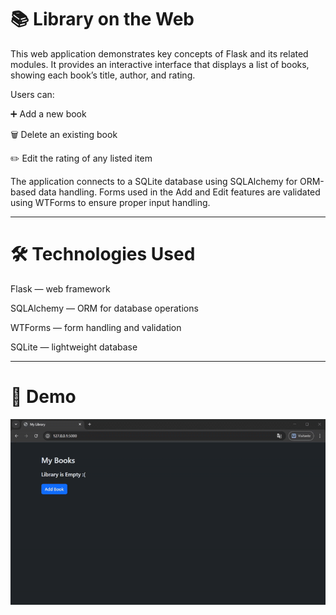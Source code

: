 # 📚 Library on the Web

This web application demonstrates key concepts of Flask and its related modules.
It provides an interactive interface that displays a list of books, showing each book’s title, author, and rating.

Users can:

➕ Add a new book

🗑️ Delete an existing book

✏️ Edit the rating of any listed item

The application connects to a SQLite database using SQLAlchemy for ORM-based data handling.
Forms used in the Add and Edit features are validated using WTForms to ensure proper input handling.

---

# 🛠️ Technologies Used

Flask — web framework

SQLAlchemy — ORM for database operations

WTForms — form handling and validation

SQLite — lightweight database

---

# 🎥 Demo
![](library.gif)